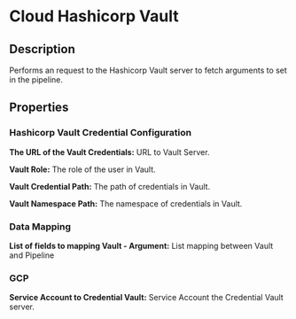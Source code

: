 # Cloud Hashicorp Vault

Description
-----------

Performs an request to the Hashicorp Vault server to fetch arguments to set in the pipeline.

Properties
----------

### Hashicorp Vault Credential Configuration ###
**The URL of the Vault Credentials:** URL to Vault Server.

**Vault Role:** The role of the user in Vault.

**Vault Credential Path:** The path of credentials in Vault.

**Vault Namespace Path:** The namespace of credentials in Vault.

### Data Mapping ###
**List of fields to mapping Vault - Argument:** List mapping between Vault and Pipeline

### GCP ###
**Service Account to Credential Vault:** Service Account the Credential Vault server.